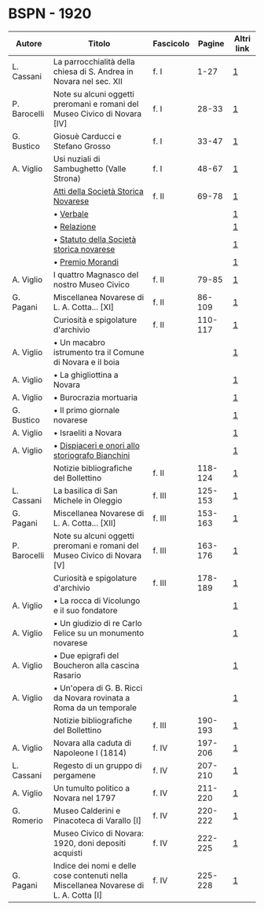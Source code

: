 # BSPN - 1920

| Autore       | Titolo                                                                                                | Fascicolo | Pagine  | Altri link                                             |
|--------------|-------------------------------------------------------------------------------------------------------|-----------|---------|--------------------------------------------------------|
| L. Cassani   | La parrocchialità della chiesa di S. Andrea in Novara nel sec. XII                                    | f. I      | 1-27    | [1](https://en.calameo.com/read/007260735337473d65ae4) |
| P. Barocelli | Note su alcuni oggetti preromani e romani del Museo Civico di Novara [IV]                             | f. I      | 28-33   | [1](https://en.calameo.com/read/007260735337473d65ae4) |
| G. Bustico   | Giosuè Carducci e Stefano Grosso                                                                      | f. I      | 33-47   | [1](https://en.calameo.com/read/007260735337473d65ae4) |
| A. Viglio    | Usi nuziali di Sambughetto (Valle Strona)                                                             | f. I      | 48-67   | [1](https://en.calameo.com/read/007260735337473d65ae4) |
|              | [Atti della Società Storica Novarese](http://www.ssno.it/BSPNo/bspn_not20.html#201)                   | f. II     | 69-78   | [1](https://en.calameo.com/read/0072607354266ce9807cf) |
|              | • [Verbale](http://www.ssno.it/BSPNo/bspn_not20.html#verb)                                            |           |         | [1](https://en.calameo.com/read/0072607354266ce9807cf) |
|              | • [Relazione](http://www.ssno.it/BSPNo/bspn_not20.html#rel)                                           |           |         | [1](https://en.calameo.com/read/0072607354266ce9807cf) |
|              | • [Statuto della Società storica novarese](http://www.ssno.it/BSPNo/bspn_not20.html#stat)             |           |         | [1](https://en.calameo.com/read/0072607354266ce9807cf) |
|              | • [Premio Morandi](http://www.ssno.it/BSPNo/bspn_not20.html#pmor)                                     |           |         | [1](https://en.calameo.com/read/0072607354266ce9807cf) |
| A. Viglio    | I quattro Magnasco del nostro Museo Civico                                                            | f. II     | 79-85   | [1](https://en.calameo.com/read/0072607354266ce9807cf) |
| G. Pagani    | Miscellanea Novarese di L. A. Cotta... [XI]                                                           | f. II     | 86-109  | [1](https://en.calameo.com/read/0072607354266ce9807cf) |
|              | Curiosità e spigolature d'archivio                                                                    | f. II     | 110-117 | [1](https://en.calameo.com/read/0072607354266ce9807cf) |
| A. Viglio    | • Un macabro istrumento tra il Comune di Novara e il boia                                             |           |         | [1](https://en.calameo.com/read/0072607354266ce9807cf) |
| A. Viglio    | • La ghigliottina a Novara                                                                            |           |         | [1](https://en.calameo.com/read/0072607354266ce9807cf) |
| A. Viglio    | • Burocrazia mortuaria                                                                                |           |         | [1](https://en.calameo.com/read/0072607354266ce9807cf) |
| G. Bustico   | • Il primo giornale novarese                                                                          |           |         | [1](https://en.calameo.com/read/0072607354266ce9807cf) |
| A. Viglio    | • Israeliti a Novara                                                                                  |           |         | [1](https://en.calameo.com/read/0072607354266ce9807cf) |
| A. Viglio    | • [Dispiaceri e onori allo storiografo Bianchini](http://www.ssno.it/BSPNo/1920_Viglio_Bianchini.pdf) |           |         | [1](https://en.calameo.com/read/0072607354266ce9807cf) |
|              | Notizie bibliografiche del Bollettino                                                                 | f. II     | 118-124 | [1](https://en.calameo.com/read/0072607354266ce9807cf) |
| L. Cassani   | La basilica di San Michele in Oleggio                                                                 | f. III    | 125-153 | [1](https://en.calameo.com/read/007260735f06377b02ae5) |
| G. Pagani    | Miscellanea Novarese di L. A. Cotta... [XII]                                                          | f. III    | 153-163 | [1](https://en.calameo.com/read/007260735f06377b02ae5) |
| P. Barocelli | Note su alcuni oggetti preromani e romani del Museo Civico di Novara [V]                              | f. III    | 163-176 | [1](https://en.calameo.com/read/007260735f06377b02ae5) |
|              | Curiosità e spigolature d'archivio                                                                    | f. III    | 178-189 | [1](https://en.calameo.com/read/007260735f06377b02ae5) |
| A. Viglio    | • La rocca di Vicolungo e il suo fondatore                                                            |           |         | [1](https://en.calameo.com/read/007260735f06377b02ae5) |
| A. Viglio    | • Un giudizio di re Carlo Felice su un monumento novarese                                             |           |         | [1](https://en.calameo.com/read/007260735f06377b02ae5) |
| A. Viglio    | • Due epigrafi del Boucheron alla cascina Rasario                                                     |           |         | [1](https://en.calameo.com/read/007260735f06377b02ae5) |
| A. Viglio    | • Un'opera di G. B. Ricci da Novara rovinata a Roma da un temporale                                   |           |         | [1](https://en.calameo.com/read/007260735f06377b02ae5) |
|              | Notizie bibliografiche del Bollettino                                                                 | f. III    | 190-193 | [1](https://en.calameo.com/read/007260735f06377b02ae5) |
| A. Viglio    | Novara alla caduta di Napoleone I (1814)                                                              | f. IV     | 197-206 | [1](https://en.calameo.com/read/00726073524b3aabcf8ca) |
| L. Cassani   | Regesto di un gruppo di pergamene                                                                     | f. IV     | 207-210 | [1](https://en.calameo.com/read/00726073524b3aabcf8ca) |
| A. Viglio    | Un tumulto politico a Novara nel 1797                                                                 | f. IV     | 211-220 | [1](https://en.calameo.com/read/00726073524b3aabcf8ca) |
| G. Romerio   | Museo Calderini e Pinacoteca di Varallo [I]                                                           | f. IV     | 220-222 | [1](https://en.calameo.com/read/00726073524b3aabcf8ca) |
|              | Museo Civico di Novara: 1920, doni depositi acquisti                                                  | f. IV     | 222-225 | [1](https://en.calameo.com/read/00726073524b3aabcf8ca) |
| G. Pagani    | Indice dei nomi e delle cose contenuti nella Miscellanea Novarese di L. A. Cotta [I]                  | f. IV     | 225-228 | [1](https://en.calameo.com/read/00726073524b3aabcf8ca) |
